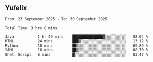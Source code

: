 ## Yufelix

<!--START_SECTION:waka-->

```txt
From: 23 September 2025 - To: 30 September 2025

Total Time: 3 hrs 8 mins

Java           1 hr 49 mins    ██████████████▓░░░░░░░░░░   58.04 %
HTML           24 mins         ███▒░░░░░░░░░░░░░░░░░░░░░   13.12 %
Python         18 mins         ██▒░░░░░░░░░░░░░░░░░░░░░░   09.89 %
YAML           16 mins         ██▒░░░░░░░░░░░░░░░░░░░░░░   08.70 %
Shell Script   6 mins          █░░░░░░░░░░░░░░░░░░░░░░░░   03.47 %
```

<!--END_SECTION:waka-->

